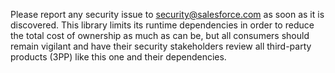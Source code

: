 Please report any security issue to security@salesforce.com as soon as it is discovered. This library limits its runtime dependencies in order to reduce the total cost of ownership as much as can be, but all consumers should remain vigilant and have their security stakeholders review all third-party products (3PP) like this one and their dependencies.